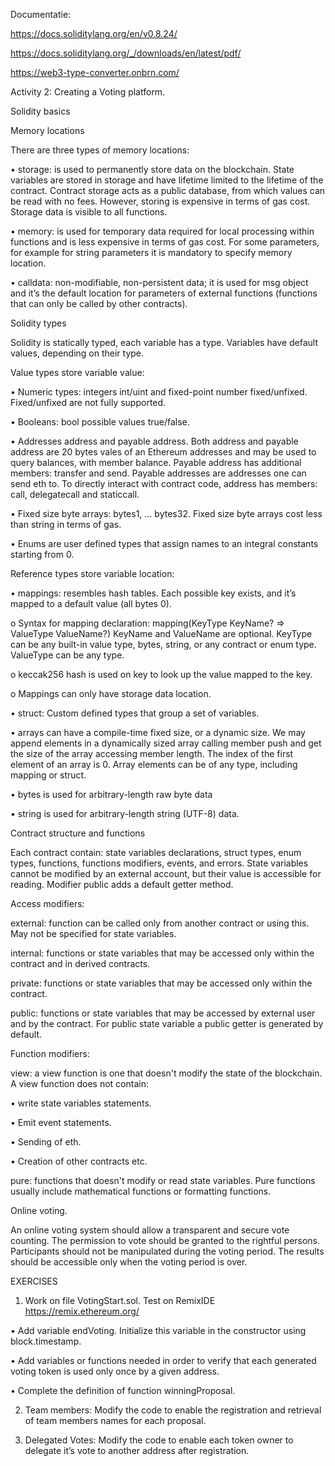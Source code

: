 Documentatie: 

https://docs.soliditylang.org/en/v0.8.24/

https://docs.soliditylang.org/_/downloads/en/latest/pdf/

https://web3-type-converter.onbrn.com/

Activity 2: Creating a Voting platform.

Solidity basics

Memory locations

There are three types of memory locations:

• storage: is used to permanently store data on the blockchain. State variables are stored in storage and have lifetime limited to the lifetime of the contract. Contract storage acts as a public database, from which values can be read with no fees. However, storing is expensive in terms of gas cost. Storage data is visible to all functions.

• memory: is used for temporary data required for local processing within functions and is less expensive in terms of gas cost. For some parameters, for example for string parameters it is mandatory to specify memory location.  

• calldata: non-modifiable, non-persistent data; it is used for msg object and it’s the default location for parameters of external functions (functions that can only be called by other contracts).

Solidity types

Solidity is statically typed, each variable has a type. Variables have default values, depending on their type.

Value types store variable value:

•	Numeric types: integers int/uint and fixed-point number fixed/unfixed. Fixed/unfixed are not fully supported.  

•	Booleans: bool possible values true/false.

•	Addresses address and payable address. Both address and payable address are 20 bytes vales of an Ethereum addresses and may be used to query balances, with member balance. Payable address has additional members: transfer and send. Payable addresses are addresses one can send eth to. To directly interact with contract code, address has members:  call, delegatecall and staticcall.

•	Fixed size byte arrays: bytes1, … bytes32. Fixed size byte arrays cost less than string in terms of gas.

•	Enums are user defined types that assign names to an integral constants starting from 0.

Reference types store variable location:

•	mappings: resembles hash tables. Each possible key exists, and it’s mapped to a default value (all bytes 0). 

o	Syntax for mapping declaration: 
mapping(KeyType KeyName? => ValueType ValueName?) 
KeyName and ValueName are optional. KeyType can be any built-in value type, bytes, string, or any contract or enum type. ValueType can be any type.

o	keccak256 hash is used on key to look up the value mapped to the key.

o	Mappings can only have storage data location.

•	struct: Custom defined types that group a set of variables.

•	arrays can have a compile-time fixed size, or a dynamic size. We may append elements in a dynamically sized array calling member push and get the size of the array accessing member length. The index of the first element of an array is 0. Array elements can be of any type, including mapping or struct.

•	bytes is used for arbitrary-length raw byte data

•	string is used for arbitrary-length string (UTF-8) data. 

Contract structure and functions

Each contract contain: state variables declarations, struct types, enum types, functions, functions modifiers, events, and errors.
State variables cannot be modified by an external account, but their value is accessible for reading. Modifier public adds a default getter method.

Access modifiers:

external: function can be called only from another contract or using this.  May not be specified for state variables.

internal: functions or state variables that may be accessed only within the contract and in derived contracts.

private: functions or state variables that may be accessed only within the contract.  

public: functions or state variables that may be accessed by external user and by the contract. For public state variable a public getter is generated by default. 

Function modifiers:

view:  a view function is one that doesn't modify the state of the blockchain. A view function does not contain:

•	write state variables statements.

•	Emit event statements.

•	Sending of eth.

•	Creation of other contracts etc.

pure: functions that doesn't modify or read state variables. Pure functions usually include mathematical functions or formatting functions.

Online voting.

An online voting system should allow a transparent and secure vote counting. The permission to vote should be granted to the rightful persons. Participants should not be manipulated during the voting period. The results should be accessible only when the voting period is over.

EXERCISES 

1.	Work on file VotingStart.sol. Test on RemixIDE https://remix.ethereum.org/

•	Add variable endVoting. Initialize this variable in the constructor using block.timestamp.

•	Add variables or functions needed in order to verify that each generated voting token is used only once by a given address.

•	Complete the definition of function winningProposal.

2.	Team members: Modify the code to enable the registration and retrieval of team members names for each proposal.


3.	Delegated Votes: Modify the code to enable each token owner to delegate it’s vote to another address after registration.

